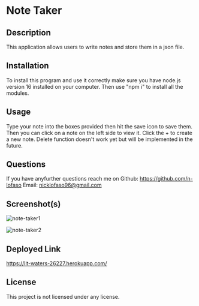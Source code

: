 # Note Taker

## Description

  This application allows users to write notes and store them in a json file. 

  ## Installation 
    
   To install this program and use it correctly make sure you have node.js version 16 installed on your computer. Then use "npm i" to install all the modules.
      
  ## Usage

   Type your note into the boxes provided then hit the save icon to save them. Then you can click on a note on the left side to view it. Click the + to create a new note. Delete function doesn't work yet but will be implemented in the future.
    
  ## Questions

  If you have anyfurther questions reach me on
  Github: https://github.com/n-lofaso
  Email: nicklofaso96@gmail.com
  
  ## Screenshot(s)
  
  ![note-taker1](https://user-images.githubusercontent.com/114538098/210923024-6a5e3303-5c38-4925-b6cd-214b201dacde.png)

  ![note-taker2](https://user-images.githubusercontent.com/114538098/210923031-c6b8e19e-4d23-47ba-bcfa-7d443d441bef.png)


  ## Deployed Link
  
  https://lit-waters-26227.herokuapp.com/
    
 ## License
  This project is not licensed under any license.


